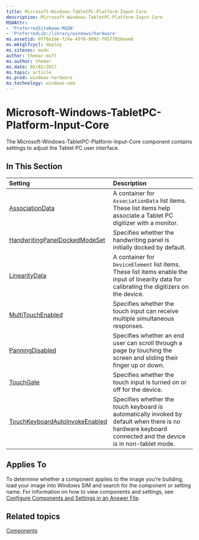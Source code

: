 ```yaml
---
title: Microsoft-Windows-TabletPC-Platform-Input-Core
description: Microsoft-Windows-TabletPC-Platform-Input-Core
MSHAttr:
- 'PreferredSiteName:MSDN'
- 'PreferredLib:/library/windows/hardware'
ms.assetid: 07f8a2de-f24a-45f8-9992-f0577016eee6
ms.mktglfcycl: deploy
ms.sitesec: msdn
author: themar-msft
ms.author: themar
ms.date: 05/02/2017
ms.topic: article
ms.prod: windows-hardware
ms.technology: windows-oem
---
```

# Microsoft-Windows-TabletPC-Platform-Input-Core

The Microsoft-Windows-TabletPC-Platform-Input-Core component contains settings to adjust the Tablet PC user interface.

## In This Section

| Setting                 | Description                                                                           |
|:------------------------|:--------------------------------------------------------------------------------------|
| [AssociationData](microsoft-windows-tabletpc-platform-input-core-associationdata.md) | A container for <code>AssociationData</code> list items. These list items help associate a Tablet PC digitizer with a monitor. |
| [HandwritingPanelDockedModeSet](microsoft-windows-tabletpc-platform-input-core-handwritingpaneldockedmodeset.md) | Specifies whether the handwriting panel is initially docked by default. |
| [LinearityData](microsoft-windows-tabletpc-platform-input-core-linearitydata.md) | A container for <code>DeviceElement</code> list items. These list items enable the input of linearity data for calibrating the digitizers on the device. |
| [MultiTouchEnabled](microsoft-windows-tabletpc-platform-input-core-multitouchenabled.md) | Specifies whether the touch input can receive multiple simultaneous responses. |
| [PanningDisabled](microsoft-windows-tabletpc-platform-input-core-panningdisabled.md) | Specifies whether an end user can scroll through a page by touching the screen and sliding their finger up or down. |
| [TouchGate](microsoft-windows-tabletpc-platform-input-core-touchgate.md) | Specifies whether the touch input is turned on or off for the device. |
| [TouchKeyboardAutoInvokeEnabled](microsoft-windows-tabletpc-platform-input-core-touchkeyboardautoinvokeenabled.md) | Specifies whether the touch keyboard is automatically invoked by default when there is no hardware keyboard connected and the device is in non-tablet mode. |

## Applies To

To determine whether a component applies to the image you’re building, load your image into Windows SIM and search for the component or setting name. For information on how to view components and settings, see [Configure Components and Settings in an Answer File](https://docs.microsoft.com/en-us/windows-hardware/customize/desktop/wsim/configure-components-and-settings-in-an-answer-file).

## Related topics

[Components](components-b-unattend.md)
